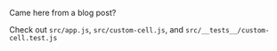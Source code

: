 Came here from a blog post?

Check out `src/app.js`, `src/custom-cell.js`, and `src/__tests__/custom-cell.test.js`